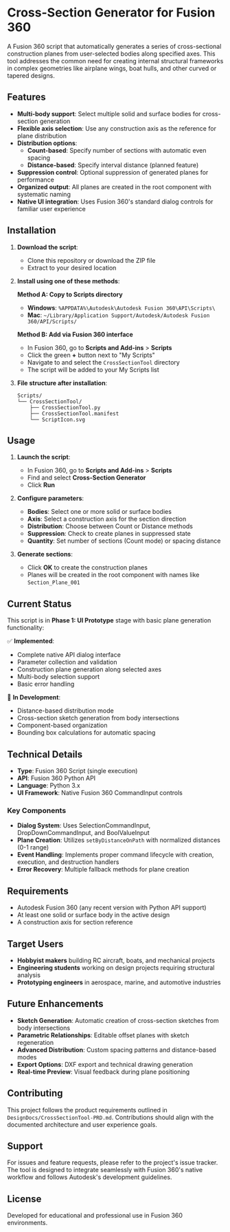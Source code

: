 # Cross-Section Generator for Fusion 360

A Fusion 360 script that automatically generates a series of cross-sectional construction planes from user-selected bodies along specified axes. This tool addresses the common need for creating internal structural frameworks in complex geometries like airplane wings, boat hulls, and other curved or tapered designs.

## Features

- **Multi-body support**: Select multiple solid and surface bodies for cross-section generation
- **Flexible axis selection**: Use any construction axis as the reference for plane distribution
- **Distribution options**: 
  - **Count-based**: Specify number of sections with automatic even spacing
  - **Distance-based**: Specify interval distance (planned feature)
- **Suppression control**: Optional suppression of generated planes for performance
- **Organized output**: All planes are created in the root component with systematic naming
- **Native UI integration**: Uses Fusion 360's standard dialog controls for familiar user experience

## Installation

1. **Download the script**:
   - Clone this repository or download the ZIP file
   - Extract to your desired location

2. **Install using one of these methods**:

   **Method A: Copy to Scripts directory**
   - **Windows**: `%APPDATA%\Autodesk\Autodesk Fusion 360\API\Scripts\`
   - **Mac**: `~/Library/Application Support/Autodesk/Autodesk Fusion 360/API/Scripts/`

   **Method B: Add via Fusion 360 interface**
   - In Fusion 360, go to **Scripts and Add-ins** > **Scripts**
   - Click the green **+** button next to "My Scripts"
   - Navigate to and select the `CrossSectionTool` directory
   - The script will be added to your My Scripts list

3. **File structure after installation**:
   ```
   Scripts/
   └── CrossSectionTool/
       ├── CrossSectionTool.py
       ├── CrossSectionTool.manifest
       └── ScriptIcon.svg
   ```

## Usage

1. **Launch the script**:
   - In Fusion 360, go to **Scripts and Add-ins** > **Scripts**
   - Find and select **Cross-Section Generator**
   - Click **Run**

2. **Configure parameters**:
   - **Bodies**: Select one or more solid or surface bodies
   - **Axis**: Select a construction axis for the section direction
   - **Distribution**: Choose between Count or Distance methods
   - **Suppression**: Check to create planes in suppressed state
   - **Quantity**: Set number of sections (Count mode) or spacing distance

3. **Generate sections**:
   - Click **OK** to create the construction planes
   - Planes will be created in the root component with names like `Section_Plane_001`

## Current Status

This script is in **Phase 1: UI Prototype** stage with basic plane generation functionality:

✅ **Implemented**:
- Complete native API dialog interface
- Parameter collection and validation
- Construction plane generation along selected axes
- Multi-body selection support
- Basic error handling

🚧 **In Development**:
- Distance-based distribution mode
- Cross-section sketch generation from body intersections
- Component-based organization
- Bounding box calculations for automatic spacing

## Technical Details

- **Type**: Fusion 360 Script (single execution)
- **API**: Fusion 360 Python API
- **Language**: Python 3.x
- **UI Framework**: Native Fusion 360 CommandInput controls

### Key Components

- **Dialog System**: Uses SelectionCommandInput, DropDownCommandInput, and BoolValueInput
- **Plane Creation**: Utilizes `setByDistanceOnPath` with normalized distances (0-1 range)
- **Event Handling**: Implements proper command lifecycle with creation, execution, and destruction handlers
- **Error Recovery**: Multiple fallback methods for plane creation

## Requirements

- Autodesk Fusion 360 (any recent version with Python API support)
- At least one solid or surface body in the active design
- A construction axis for section reference

## Target Users

- **Hobbyist makers** building RC aircraft, boats, and mechanical projects
- **Engineering students** working on design projects requiring structural analysis
- **Prototyping engineers** in aerospace, marine, and automotive industries

## Future Enhancements

- **Sketch Generation**: Automatic creation of cross-section sketches from body intersections
- **Parametric Relationships**: Editable offset planes with sketch regeneration
- **Advanced Distribution**: Custom spacing patterns and distance-based modes
- **Export Options**: DXF export and technical drawing generation
- **Real-time Preview**: Visual feedback during plane positioning

## Contributing

This project follows the product requirements outlined in `DesignDocs/CrossSectionTool-PRD.md`. Contributions should align with the documented architecture and user experience goals.

## Support

For issues and feature requests, please refer to the project's issue tracker. The tool is designed to integrate seamlessly with Fusion 360's native workflow and follows Autodesk's development guidelines.

## License

Developed for educational and professional use in Fusion 360 environments.